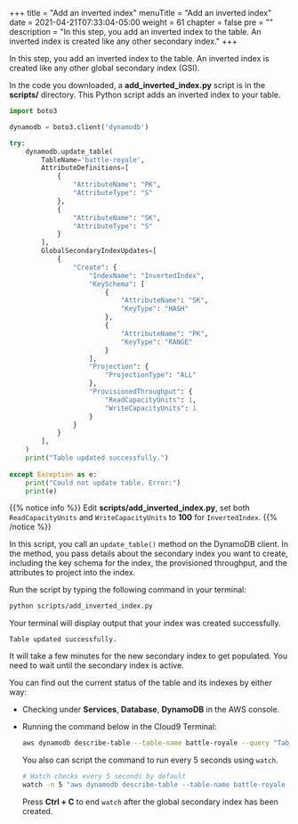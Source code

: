 +++
title = "Add an inverted index"
menuTitle = "Add an inverted index"
date = 2021-04-21T07:33:04-05:00
weight = 61
chapter = false
pre = ""
description = "In this step, you add an inverted index to the table. An inverted index is created like any other secondary index."
+++

In this step, you add an inverted index to the table. An inverted index is created like any other global secondary index (GSI).

In the code you downloaded, a **add_inverted_index.py** script is in the **scripts/** directory. This Python script adds an inverted index to your table.

```python
import boto3

dynamodb = boto3.client('dynamodb')

try:
    dynamodb.update_table(
        TableName='battle-royale',
        AttributeDefinitions=[
            {
                "AttributeName": "PK",
                "AttributeType": "S"
            },
            {
                "AttributeName": "SK",
                "AttributeType": "S"
            }
        ],
        GlobalSecondaryIndexUpdates=[
            {
                "Create": {
                    "IndexName": "InvertedIndex",
                    "KeySchema": [
                        {
                            "AttributeName": "SK",
                            "KeyType": "HASH"
                        },
                        {
                            "AttributeName": "PK",
                            "KeyType": "RANGE"
                        }
                    ],
                    "Projection": {
                        "ProjectionType": "ALL"
                    },
                    "ProvisionedThroughput": {
                        "ReadCapacityUnits": 1,
                        "WriteCapacityUnits": 1
                    }
                }
            }
        ],
    )
    print("Table updated successfully.")
    
except Exception as e:
    print("Could not update table. Error:")
    print(e)
```

{{% notice info %}}
Edit **scripts/add_inverted_index.py**, set both `ReadCapacityUnits` and `WriteCapacityUnits` to **100** for `InvertedIndex`.
{{% /notice %}}

In this script, you call an `update_table()` method on the DynamoDB client. In the method, you pass details about the secondary index you want to create, including the key schema for the index, the provisioned throughput, and the attributes to project into the index. 

Run the script by typing the following command in your terminal:

```sh
python scripts/add_inverted_index.py
```

Your terminal will display output that your index was created successfully.

```text
Table updated successfully.
```

It will take a few minutes for the new secondary index to get populated. You need to wait until the secondary index is active. 

You can find out the current status of the table and its indexes by either way:
- Checking under **Services**, **Database**, **DynamoDB** in the AWS console.
  
- Running the command below in the Cloud9 Terminal:
    ```sh
    aws dynamodb describe-table --table-name battle-royale --query "Table.GlobalSecondaryIndexes[].IndexStatus"
    ```
    You also can script the command to run every 5 seconds using `watch`.
    ```bash
    # Watch checks every 5 seconds by default
    watch -n 5 "aws dynamodb describe-table --table-name battle-royale --query \"Table.GlobalSecondaryIndexes[].IndexStatus\""
    ```
    Press **Ctrl + C** to end `watch` after the global secondary index has been created.